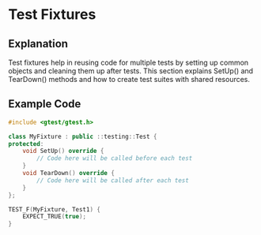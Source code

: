 # Test Fixtures

## Explanation
Test fixtures help in reusing code for multiple tests by setting up common objects and cleaning them up after tests. This section explains SetUp() and TearDown() methods and how to create test suites with shared resources.

## Example Code
```cpp
#include <gtest/gtest.h>

class MyFixture : public ::testing::Test {
protected:
    void SetUp() override {
        // Code here will be called before each test
    }
    void TearDown() override {
        // Code here will be called after each test
    }
};

TEST_F(MyFixture, Test1) {
    EXPECT_TRUE(true);
}
```
